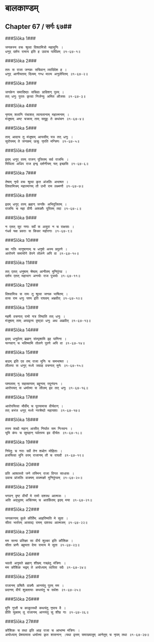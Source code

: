 बालकाण्डम्
===============================


## Chapter 67  / सर्गः ६७##


###Slōka 1###


    जनकस्य वचः श्रुत्वा विश्वामित्रो महामुनिः ।
    धनुर् दर्शय रामाय इति ह उवाच पार्थिवम् ॥१-६७-१॥


###Slōka 2###


    ततः स राजा जनकः सचिवान् व्यादिदेश ह ।
    धनुर् आनीयताम् दिव्यम् गन्ध माल्य अनुलेपितम् ॥१-६७-२॥


###Slōka 3###


    जनकेन समादिष्ठाः सचिवाः प्राविशन् पुरम् ।
    तत् धनुः पुरतः कृत्वा निर्जग्मुः अमित औजसः ॥१-६७-३॥


###Slōka 4###


    नृणाम् शतानि पंचाशत् व्यायतानाम् महात्मनाम् ।
    मंजूषाम् अष्ट चक्राम् ताम् समूहुः ते कथंचन ॥१-६७-४॥


###Slōka 5###


    ताम् आदाय तु मंजूषाम् आयसीम् यत्र तत् धनुः ।
    सुरोपमम् ते जनकम् ऊचुः नृपति मन्त्रिणः ॥१-६७-५॥


###Slōka 6###


    इदम् धनुर् वरम् राजन् पूजितम् सर्व राजभिः ।
    मिथिला अधिप राज इन्द्र दर्शनीयम् यत् इच्छसि ॥१-६७-६॥


###Slōka 7###


    तेषाम् नृपो वचः श्रुत्वा कृत अंजलिः अभाषत ।
    विश्वामित्रम् महात्मानम् तौ उभौ राम लक्ष्मणौ ॥१-६७-७॥


###Slōka 8###


    इदम् धनुर् वरम् ब्रह्मन् जनकैः अभिपूजितम् ।
    राजभिः च महा वीर्यैः अशक्तैः पूरितम् तदा ॥१-६७-८॥


###Slōka 9###


    न एतत् सुर गणाः सर्वे स असुरा न च राक्षसाः ।
    गंधर्व यक्ष प्रवराः स किन्नर महोरगाः ॥१-६७-९॥


###Slōka 10###


    क्व गतिः मानुषाणाम् च धनुषो अस्य प्रपूरणे ।
    आरोपणे समायोगे वेपने तोलने अपि वा ॥१-६७-१०॥


###Slōka 11###


    तत् एतत् धनुषाम् श्रेष्ठम् आनीतम् मुनिपुंगव ।
    दर्शय एतत् महाभाग अनयोः राज पुत्रयोः ॥१-६७-११॥


###Slōka 12###


    विश्वामित्रः स रामः तु श्रुत्वा जनक भाषितम् ।
    वत्स राम धनुः पश्य इति राघवम् अब्रवीत् ॥१-६७-१२॥


###Slōka 13###


    महर्षेः वचनात् रामो यत्र तिष्ठति तत् धनुः ।
    मंजूषाम् ताम् अपावृत्य दृष्ट्वा धनुः अथ अब्रवीत् ॥१-६७-१३॥


###Slōka 14###


    इदम् धनुर्वरम् ब्रह्मन् संस्पृशामि इह पाणिना ।
    यत्नवान् च भविष्यामि तोलने पूरणे अपि वा ॥१-६७-१४॥


###Slōka 15###


    बाढम् इति एव तम् राजा मुनिः च समभाषत ।
    लीलया स धनुर् मध्ये जग्राह वचनात् मुनेः ॥१-६७-१५॥


###Slōka 16###


    पश्यताम् नृ सहस्राणाम् बहूनाम् रघुनंदनः ।
    आरोपयत् स धर्मात्मा स लीलम् इव तत् धनुः ॥१-६७-१६॥


###Slōka 17###


    आरोपयित्वा मौर्वीम् च पूरयामास वीर्यवान् ।
    तत् बभंज धनुर् मध्ये नरश्रेष्ठो महायशाः ॥१-६७-१७॥


###Slōka 18###


    तस्य शब्दो महान् आसीत् निर्घात सम निःस्वनः ।
    भूमि कंपः च सुमहान् पर्वतस्य इव दीर्यतः ॥१-६७-१८॥


###Slōka 19###


    निपेतुः च नराः सर्वे तेन शब्देन मोहिताः ।
    व्रजयित्वा मुनि वरम् राजानम् तौ च राघवौ ॥१-६७-१९॥


###Slōka 20###


    प्रति आश्वस्तो जने तस्मिन् राजा विगत साध्वसः ।
    उवाच प्रांजलिः वाक्यम् वाक्यज्ञो मुनिपुंगवम् ॥१-६७-२०॥


###Slōka 21###


    भगवन् दृष्ट वीर्यो मे रामो दशरथ आत्मजः ।
    अति अद्भुतम् अचिंत्यम् च अतर्कितम् इदम् मया ॥१-६७-२१॥


###Slōka 22###


    जनकानाम् कुले कीर्तिम् आहरिष्यति मे सुता ।
    सीता भर्तारम् आसाद्य रामम् दशरथ आत्मजम् ॥१-६७-२२॥


###Slōka 23###


    मम सत्या प्रतिज्ञा सा वीर्य शुल्का इति कौशिक ।
    सीता प्राणैः बहुमता देया रामाय मे सुता ॥१-६७-२३॥


###Slōka 24###


    भवतो अनुमते ब्रह्मन् शीघ्रम् गच्छंतु मंत्रिणः ।
    मम कौशिक भद्रम् ते अयोध्याम् त्वरिता रथैः ॥१-६७-२४॥


###Slōka 25###


    राजानम् प्रश्रितैः वाक्यैः आनयंतु पुरम् मम ।
    प्रदानम् वीर्य शुक्लायाः कथयंतु च सर्वशः ॥१-६७-२५॥


###Slōka 26###


    मुनि गुप्तौ च काकुत्स्थौ कथयंतु नृपाय वै ।
    प्रीति युक्तम् तु राजानम् आनयंतु सु शीघ्र गाः ॥१-६७-२६॥


###Slōka 27###


    कौशिकः च तथा इति आह राजा च आभाष्य मंत्रिणः ।
    अयोध्याम् प्रेषयामास धर्मात्मा कृत शासनान् ।यथा वृत्तम् समाख्यातुम् आनेतुम् च नृपम् तथा ॥१-६७-२७॥


